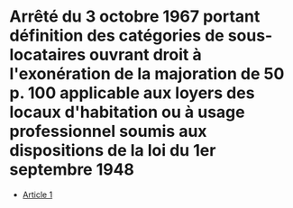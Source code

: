 # Arrêté du 3 octobre 1967 portant définition des catégories de sous-locataires ouvrant droit à l'exonération de la majoration de 50 p. 100 applicable aux loyers des locaux d'habitation ou à usage professionnel soumis aux dispositions de la loi du 1er septembre 1948

- [Article 1](article-1.md)
